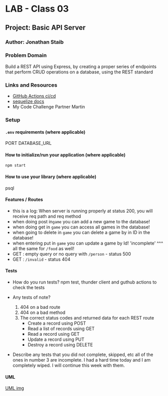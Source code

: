 # LAB - Class 03

## Project: Basic API Server

### Author: Jonathan Staib

### Problem Domain

Build a REST API using Express, by creating a proper series of endpoints that perform CRUD operations on a database, using the REST standard

### Links and Resources

- [GitHub Actions ci/cd](https://github.com/JonathanStaib/basic-express-server/actions/)
- [sequelize docs](https://sequelize.org/docs/v6/core-concepts/model-instances/)
- My Code Challenge Partner Martin

### Setup

#### `.env` requirements (where applicable)

PORT
DATABASE_URL

#### How to initialize/run your application (where applicable)

`npm start`

#### How to use your library (where applicable)

psql

#### Features / Routes

- this is a log: When server is running properly at status 200, you will receive req path and req method
- when doing post in`game` you can add a new game to the database!
- when doing get in `game` you can access all games in the database!
- when going to delete in `game` you can delete a game by in ID in the database!
- when entering put in `game` you can update a game by Id! 'incomplete'
^^^ all the same for `/food` as well!
- GET : empty query or no query with `/person` - status 500
- GET : `/invalid` - status 404

#### Tests

- How do you run tests?
    npm test, thunder client and guthub actions to check the tests
- Any tests of note?
    1. 404 on a bad route
    2. 404 on a bad method
    3. The correct status codes and returned data for each REST route
        - Create a record using POST
        - Read a list of records using GET
        - Read a record using GET
        - Update a record using PUT
        - Destroy a record using DELETE

- Describe any tests that you did not complete, skipped, etc
    all of the ones in number 3 are incomplete. I had a hard time today and I am completely wiped. I will continue this week with them. 

#### UML

[UML img](./assets/UML.png)